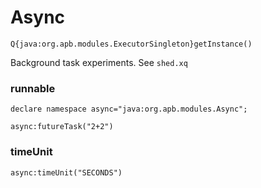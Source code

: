 # Async

````
Q{java:org.apb.modules.ExecutorSingleton}getInstance()
````

Background task experiments. See `shed.xq`
### runnable

````
declare namespace async="java:org.apb.modules.Async";

async:futureTask("2+2")
````

### timeUnit
`async:timeUnit("SECONDS")`
